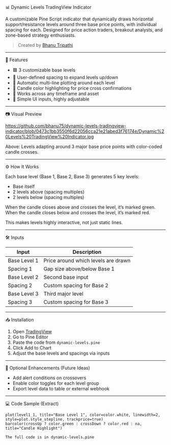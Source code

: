  📊 Dynamic Levels TradingView Indicator

A customizable Pine Script indicator that dynamically draws horizontal support/resistance levels around three base price points, with individual spacing for each. Designed for price action traders, breakout analysts, and zone-based strategy enthusiasts.

> Created by [Bhanu Tripathi](https://github.com/bhanu75)

---

 🧠 Features

- 🟩 3 customizable base levels
- 📏 User-defined spacing to expand levels up/down
- 🔁 Automatic multi-line plotting around each level
- 🔎 Candle color highlighting for price cross confirmations
- 🧩 Works across any timeframe and asset
- 💬 Simple UI inputs, highly adjustable

---

 📷 Visual Preview

https://github.com/bhanu75/dynamic-levels-tradingview-indicator/blob/0473c1bb3550f6d22056cca21e21abed3f76174e/Dynamic%20Levels%20TradingView%20Indicator.jpg

Above: Levels adapting around 3 major base price points with color-coded candle crosses.

---

 ⚙️ How It Works

Each base level (Base 1, Base 2, Base 3) generates 5 key levels:
- Base itself
- 2 levels above (spacing multiples)
- 2 levels below (spacing multiples)

When the candle closes above and crosses the level, it’s marked green.  
When the candle closes below and crosses the level, it’s marked red.

This makes levels highly interactive, not just static lines.

---

 🛠 Inputs

| Input              | Description                          |
|-------------------|--------------------------------------|
| Base Level 1       | Price around which levels are drawn |
| Spacing 1          | Gap size above/below Base 1         |
| Base Level 2       | Second base input                   |
| Spacing 2          | Custom spacing for Base 2           |
| Base Level 3       | Third major level                   |
| Spacing 3          | Custom spacing for Base 3           |

---

 📥 Installation

1. Open [TradingView](https://www.tradingview.com/)
2. Go to Pine Editor
3. Paste the code from `dynamic-levels.pine`
4. Click Add to Chart
5. Adjust the base levels and spacings via inputs

---

 🔔 Optional Enhancements (Future Ideas)

- Add alert conditions on crossovers
- Enable color toggles for each level group
- Export level data to table or external webhook

---

 💻 Code Sample (Extract)

```pinescript
plot(level1_1, title="Base Level 1", color=color.white, linewidth=2, style=plot.style_stepline, trackprice=true)
barcolor(crossUp ? color.green : crossDown ? color.red : na, title="Candle Highlight")

The full code is in dynamic-levels.pine
